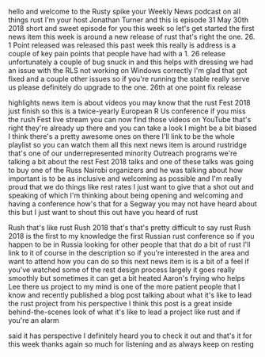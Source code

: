   
hello and welcome to the Rusty spike your Weekly News podcast on all things rust I'm your host Jonathan Turner and this is episode 31 May 30th 2018 short and sweet episode for you this week so let's get started the first news item this week is around a new release of rust that's right the one. 26. 1 Point released was released this past week this really is address is a couple of key pain points that people have had with a 1. 26 release unfortunately a couple of bug snuck in and this helps with dressing we had an issue with the RLS not working on Windows correctly I'm glad that got fixed and a couple other issues so if you're running the stable really serve us please definitely do upgrade to the one. 26th at one point fix release

  
highlights news item is about videos you may know that the rust Fest 2018 just finish so this is a twice-yearly European R Us conference if you miss the rush Fest live stream you can now find those videos on YouTube that's right they're already up there and you can take a look I might be a bit biased I think there's a pretty awesome ones on there I'll link to be the whole playlist so you can watch them all this next news item is around rustridge that's one of our underrepresented minority Outreach programs we're talking a bit about the rest Fest 2018 talks and one of these talks was going to buy one of the Russ Nairobi organizers and he was talking about how important is to be as inclusive and welcoming as possible and I'm really proud that we do things like rest rates I just want to give that a shot out and speaking of which I'm thinking about being opening and welcoming and having a conference how's that for a Segway you may not have heard about this but I just want to shout this out have you heard of rust

  
Rush that's like rust Rush 2018 that's that's pretty difficult to say rust Rush 2018 is the first to my knowledge the first Russian rust conference so if you happen to be in Russia looking for other people that that do a bit of rust I'll link to it of course in the description so if you're interested in the area and want to attend how you can do so this next news item is is a bit of a feel if you've watched some of the rest design process largely it goes really smoothly but sometimes it can get a bit heated Aaron's frying who helps Lee there us project to my mind is one of the more patient people that I know and recently published a blog post talking about what it's like to lead the rust project from his perspective I think this post is a great inside behind-the-scenes look of what it's like to lead a project like rust and if you're an alarm

  
said it has perspective I definitely heard you to check it out and that's it for this week thanks again so much for listening and as always keep on resting
